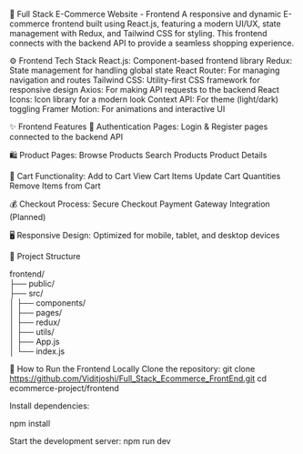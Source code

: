 🛒 Full Stack E-Commerce Website - Frontend
A responsive and dynamic E-commerce frontend built using React.js, featuring a modern UI/UX, state management with Redux, and Tailwind CSS for styling. This frontend connects with the backend API to provide a seamless shopping experience.

⚙️ Frontend Tech Stack
React.js: Component-based frontend library
Redux: State management for handling global state
React Router: For managing navigation and routes
Tailwind CSS: Utility-first CSS framework for responsive design
Axios: For making API requests to the backend
React Icons: Icon library for a modern look
Context API: For theme (light/dark) toggling
Framer Motion: For animations and interactive UI

✨ Frontend Features
  🔐 Authentication Pages:
  Login & Register pages connected to the backend API

🛍️ Product Pages:
  Browse Products
  Search Products
  Product Details

🛒 Cart Functionality:
  Add to Cart
  View Cart Items
  Update Cart Quantities
  Remove Items from Cart

💰 Checkout Process:
  Secure Checkout
  Payment Gateway Integration (Planned)

🖥️ Responsive Design:
  Optimized for mobile, tablet, and desktop devices


📂 Project Structure

frontend/  
├── public/  
├── src/  
│   ├── components/  
│   ├── pages/  
│   ├── redux/  
│   ├── utils/  
│   ├── App.js  
│   └── index.js  

🚀 How to Run the Frontend Locally
  Clone the repository:
  git clone https://github.com/Viditjoshi/Full_Stack_Ecommerce_FrontEnd.git
  cd ecommerce-project/frontend

Install dependencies:

  npm install

Start the development server:
  npm run dev
